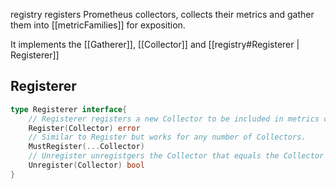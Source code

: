 registry registers Prometheus collectors, collects their metrics and gather them into [[metricFamilies]] for exposition.

It implements the [[Gatherer]], [[Collector]] and [[registry#Registerer | Registerer]]

## Registerer
```go
type Registerer interface{
	// Registerer registers a new Collector to be included in metrics collection.
	Register(Collector) error
	// Similar to Register but works for any number of Collectors.
	MustRegister(...Collector)
	// Unregister unregistgers the Collector that equals the Collector passed in as an argument.
	Unregister(Collector) bool
}
```